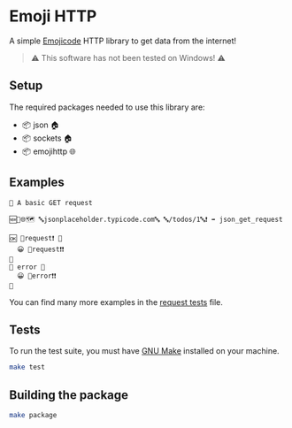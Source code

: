 # Emoji HTTP

A simple [Emojicode](https://www.emojicode.org/) HTTP library to get data from the internet!

> ⚠️ This software has not been tested on Windows! ⚠️

## Setup

The required packages needed to use this library are:

* 📦 json 🏠
* 📦 sockets 🏠
* 📦 emojihttp 🌐

## Examples

```emojicode
💭 A basic GET request

🆕🔶🌐🗺️ 🔤jsonplaceholder.typicode.com🔤 🔤/todos/1🔤❗ ➡️ json_get_request

🆗 🚀request❗ 🍇
  😀 💪request❗❗
🍉
🙅 error 🍇
  😀 💬error❗❗
🍉
```

You can find many more examples in the [request tests](./tests/request_test.emojic) file.

## Tests

To run the test suite, you must have [GNU Make](https://www.gnu.org/software/make/) installed on your machine.

```bash
make test
```

## Building the package

```bash
make package
```
